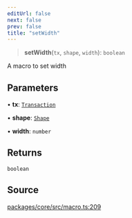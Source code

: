 ```yaml
---
editUrl: false
next: false
prev: false
title: "setWidth"
---
```


> **setWidth**(`tx`, `shape`, `width`): `boolean`

A macro to set width

## Parameters

• **tx**: [`Transaction`](/api-core/classes/transaction/)

• **shape**: [`Shape`](/api-core/classes/shape/)

• **width**: `number`

## Returns

`boolean`

## Source

[packages/core/src/macro.ts:209](https://github.com/dgmjs/dgmjs/blob/main/packages/core/src/macro.ts#L209)
